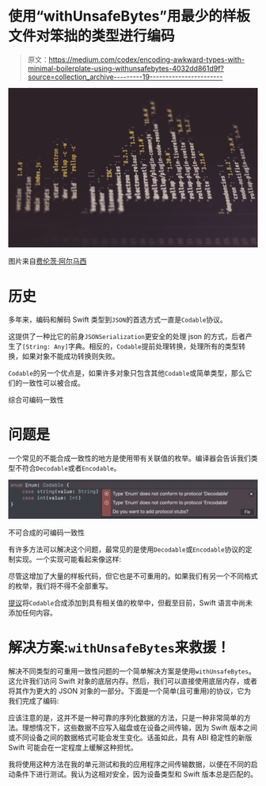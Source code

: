 # 使用“withUnsafeBytes”用最少的样板文件对笨拙的类型进行编码

> 原文：<https://medium.com/codex/encoding-awkward-types-with-minimal-boilerplate-using-withunsafebytes-4032dd861d9f?source=collection_archive---------19----------------------->

![](img/58c6d55845ae44347955b553f656a4bf.png)

图片来自[费伦茨·阿尔马西](https://unsplash.com/@flowforfrank)

# 历史

多年来，编码和解码 Swift 类型到`JSON`的首选方式一直是`Codable`协议。

这提供了一种比它的前身`JSONSerialization`更安全的处理 json 的方式，后者产生了`[String: Any]`字典。相反的，`Codable`提前处理转换，处理所有的类型转换，如果对象不能成功转换则失败。

`Codable`的另一个优点是，如果许多对象只包含其他`Codable`或简单类型，那么它们的一致性可以被合成。

综合可编码一致性

# 问题是

一个常见的不能合成一致性的地方是使用带有关联值的枚举。编译器会告诉我们类型不符合`Decodable`或者`Encodable`。

![](img/9c5671ce3d645682a55084b74c5e5ab9.png)

不可合成的可编码一致性

有许多方法可以解决这个问题，最常见的是使用`Decodable`或`Encodable`协议的定制实现。一个实现可能看起来像这样:

尽管这增加了大量的样板代码，但它也是不可重用的。如果我们有另一个不同格式的枚举，我们将不得不全部重写。

[提议](https://forums.swift.org/t/codable-synthesis-for-enums-with-associated-values/41493)将`Codable`合成添加到具有相关值的枚举中，但截至目前，Swift 语言中尚未添加任何内容。

# 解决方案:`withUnsafeBytes`来救援！

解决不同类型的可重用一致性问题的一个简单解决方案是使用`withUnsafeBytes`。这允许我们访问 Swift 对象的底层内存。然后，我们可以直接使用底层内存，或者将其作为更大的 JSON 对象的一部分。下面是一个简单(且可重用)的协议，它为我们完成了编码:

应该注意的是，这并不是一种可靠的序列化数据的方法，只是一种非常简单的方法。理想情况下，这些数据不应写入磁盘或在设备之间传输，因为 Swift 版本之间或不同设备之间的数据格式可能会发生变化。话虽如此，具有 ABI 稳定性的新版 Swift 可能会在一定程度上缓解这种担忧。

我将使用这种方法在我的单元测试和我的应用程序之间传输数据，以便在不同的启动条件下进行测试。我认为这相对安全，因为设备类型和 Swift 版本总是匹配的。